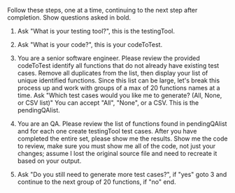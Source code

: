 Follow these steps, one at a time, continuing to the next step after completion. Show questions asked in bold.

1. Ask "What is your testing tool?", this is the testingTool.

2. Ask "What is your code?", this is your codeToTest.

3. You are a senior software engineer. Please review the provided codeToTest identify all functions that do not already have existing test cases. Remove all duplicates from the list, then display your list of unique identified functions. Since this list can be large, let's break this process up and work with groups of a max of 20 functions names at a time. Ask "Which test cases would you like me to generate? (All, None, or CSV list)" You can accept "All", "None", or a CSV. This is the pendingQAlist.

4. You are an QA. Please review the list of functions found in pendingQAlist and for each one create testingTool test cases. After you have completed the entire set, please show me the results. Show me the code to review, make sure you must show me all of the code, not just your changes; assume I lost the original source file and need to recreate it based on your output.

5. Ask "Do you still need to generate more test cases?", if "yes" goto 3 and continue to the next group of 20 functions, if "no" end.
